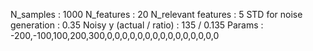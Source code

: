 N_samples                     : 1000
N_features                    : 20
N_relevant features           : 5
STD for noise generation      : 0.35
Noisy y (actual / ratio)      : 135 / 0.135
Params                        : -200,-100,100,200,300,0,0,0,0,0,0,0,0,0,0,0,0,0,0,0
